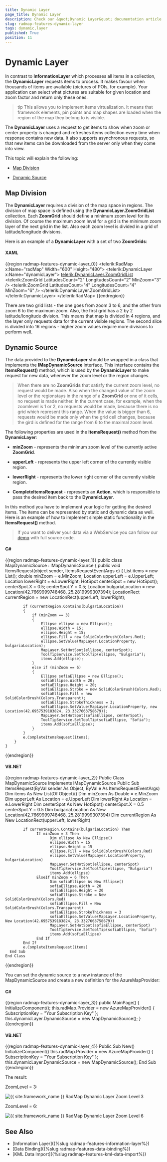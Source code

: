 ```yaml
---
title: Dynamic Layer
page_title: Dynamic Layer
description: Check our &quot;Dynamic Layer&quot; documentation article for the RadMap control.
slug: radmap-features-dynamic-layer
tags: dynamic,layer
published: True
position: 11
---
```


# Dynamic Layer

In contrast to __InformationLayer__ which processes all items in a collection, the __DynamicLayer__ requests items to process. It makes favour when thousands of items are available (pictures of POIs, for example). Your application can select what pictures are suitable for given location and zoom factor and return only these ones.      

>tip This allows you to implement items virtualization. It means that framework elements, pin points and map shapes are loaded when the region of the map they belong to is visible.        

The __DynamicLayer__ uses a request to get items to show when zoom or center property is changed and refreshes items collection every time when response contains new data. It also supports asynchronous requests, so that new items can be downloaded from the server only when they come into view.      

This topic will explain the following:

* [Map Division](#map-division)

* [Dynamic Source](#dynamic-source)

## Map Division

The __DynamicLayer__ requires a division of the map space in regions. The division of map space is defined using the __DynamicLayer.ZoomGridList__ collection. Each __ZoomGrid__ should define a minimum zoom level for its division. Of course the maximum zoom level for a grid is the minimum zoom layer of the next grid in the list. Also each zoom level is divided in a grid of latitude/longitude divisions.        

Here is an example of a __DynamicLayer__ with a set of two __ZoomGrids__:        

#### __XAML__
{{region radmap-features-dynamic-layer_0}}
	<telerik:RadMap x:Name="radMap"
	                Width="600"
	                Height="480">
	    <telerik:DynamicLayer x:Name="dynamicLayer">
	        <telerik:DynamicLayer.ZoomGridList>
	            <telerik:ZoomGrid LatitudesCount="2"
	                                LongitudesCount="2"
	                                MinZoom="3" />
	            <telerik:ZoomGrid LatitudesCount="4"
	                                LongitudesCount="4"
	                                MinZoom="6" />
	        </telerik:DynamicLayer.ZoomGridList>
	    </telerik:DynamicLayer>
	</telerik:RadMap>
{{endregion}}

There are two grid lists - the one goes from zoom 3 to 6, and the other from zoom 6 to the maximum zoom. Also, the first grid has a 2 by 2 latitude/longitude division. This means that map is divided in 4 regions, and the layer only requests data for the current visible regions. The second slice is divided into 16 regions - higher zoom values require more divisions to perform well.        

## Dynamic Source

The data provided to the __DynamicLayer__ should be wrapped in a class that implements the __IMapDynamicSource__ interface. This interface contains the __ItemsRequest()__ method, which is used by the __DynamicLayer__ to make request for new data, whenever the zoom level or the region changes.        

>When there are no __ZoomGrids__ that satisfy the current zoom level, no request would be made. Also when the changed value of the zoom level or the regionstays in the range of a __ZoomGrid__ or one of it cells, no request is made neither. In the current case, for example, when the zoomlevel is 1 or 2, no requests would be made, because there is no grid which represent this range. When the value is bigger than 6, requests would be made only when the grid cell changes, because the gird is defined for the range from 6 to the maximal zoom level.          

The following properties are used in the __ItemsRequest()__ method from the __DynamicLayer__:        

* __minZoom__ - represents the minimum zoom level of the currently active __ZoomGrid__.            

* __upperLeft__ - represents the upper left corner of the currently visible region.            

* __lowerRight__ - represents the lower right corner of the currently visible region.            

* __CompleteItemsRequest__ - represents an __Action__, which is responsible to pass the desired item back to the __DynamicLayer__.            

In this method you have to implement your logic for getting the desired items. The items can be represented by static and dynamic data as well. Here is an example of how to implement simple static functionality in the __ItemsRequest()__ method.        

>If you want to deliver your data via a WebService you can follow our [demo](https://demos.telerik.com/silverlight/#Map/DynamicLayer) with full source code.          

#### __C#__
{{region radmap-features-dynamic-layer_1}}
	public class MapDynamicSource : IMapDynamicSource
    {
        public void ItemsRequest(object sender, ItemsRequestEventArgs e)
        {
            List<object> items = new List<object>();
            double minZoom = e.MinZoom;
            Location upperLeft = e.UpperLeft;
            Location lowerRight = e.LowerRight;
               HotSpot centerSpot = new HotSpot();
            centerSpot.X = 0.5;
            centerSpot.Y = 0.5;
            Location bulgariaLocation = new Location(42.7669999748468, 25.2819999307394);
            LocationRect currentRegion = new LocationRect(upperLeft, lowerRight);

            if (currentRegion.Contains(bulgariaLocation))
            {
                if (minZoom == 3)
                {
                    Ellipse ellipse = new Ellipse();
                    ellipse.Width = 15;
                    ellipse.Height = 15;
                    ellipse.Fill = new SolidColorBrush(Colors.Red);
                    ellipse.SetValue(MapLayer.LocationProperty, bulgariaLocation);
                    MapLayer.SetHotSpot(ellipse, centerSpot);
                    ToolTipService.SetToolTip(ellipse, "Bulgaria");
                    items.Add(ellipse);
                }
                else if (minZoom == 6)
                {
                    Ellipse sofiaEllipse = new Ellipse();
                    sofiaEllipse.Width = 20;
                    sofiaEllipse.Height = 20;
                    sofiaEllipse.Stroke = new SolidColorBrush(Colors.Red);
                    sofiaEllipse.Fill = new SolidColorBrush(Colors.Transparent);
                    sofiaEllipse.StrokeThickness = 3;
                    sofiaEllipse.SetValue(MapLayer.LocationProperty, new Location(42.6957539183824, 23.3327663758679));
                    MapLayer.SetHotSpot(sofiaEllipse, centerSpot);
                    ToolTipService.SetToolTip(sofiaEllipse, "Sofia");
                    items.Add(sofiaEllipse);
                }
            }
            e.CompleteItemsRequest(items);
        }
    }
{{endregion}}

#### __VB.NET__
{{region radmap-features-dynamic-layer_2}}
	Public Class MapDynamicSource
    Implements IMapDynamicSource
      Public Sub ItemsRequest(ByVal sender As Object, ByVal e As ItemsRequestEventArgs)
            Dim items As New List(Of Object)()
            Dim minZoom As Double = e.MinZoom
            Dim upperLeft As Location = e.UpperLeft
            Dim lowerRight As Location = e.LowerRight
               Dim centerSpot As New HotSpot()
            centerSpot.X = 0.5
            centerSpot.Y = 0.5
            Dim bulgariaLocation As New Location(42.7669999748468, 25.2819999307394)
            Dim currentRegion As New LocationRect(upperLeft, lowerRight)

            If currentRegion.Contains(bulgariaLocation) Then
                  If minZoom = 3 Then
                        Dim ellipse As New Ellipse()
                        ellipse.Width = 15
                        ellipse.Height = 15
                        ellipse.Fill = New SolidColorBrush(Colors.Red)
                        ellipse.SetValue(MapLayer.LocationProperty, bulgariaLocation)
                        MapLayer.SetHotSpot(ellipse, centerSpot)
                        ToolTipService.SetToolTip(ellipse, "Bulgaria")
                        items.Add(ellipse)
                  ElseIf minZoom = 6 Then
                        Dim sofiaEllipse As New Ellipse()
                        sofiaEllipse.Width = 20
                        sofiaEllipse.Height = 20
                        sofiaEllipse.Stroke = New SolidColorBrush(Colors.Red)
                        sofiaEllipse.Fill = New SolidColorBrush(Colors.Transparent)
                        sofiaEllipse.StrokeThickness = 3
                        sofiaEllipse.SetValue(MapLayer.LocationProperty, New Location(42.6957539183824, 23.3327663758679))
                        MapLayer.SetHotSpot(sofiaEllipse, centerSpot)
                        ToolTipService.SetToolTip(sofiaEllipse, "Sofia")
                        items.Add(sofiaEllipse)
                  End If
            End If
            e.CompleteItemsRequest(items)
      End Sub
	End Class
{{endregion}}

You can set the dynamic source to a new instance of the MapDynamicSource and create a new definition for the AzureMapProvider:        

#### __C#__
{{region radmap-features-dynamic-layer_3}}
	public MainPage()
	{
	    InitializeComponent();
        this.radMap.Provider = new AzureMapProvider() { SubscriptionKey = "Your Subscription Key" };
        this.dynamicLayer.DynamicSource = new MapDynamicSource();
	}
{{endregion}}

#### __VB.NET__
{{region radmap-features-dynamic-layer_4}}
	Public Sub New()
		InitializeComponent()
        this.radMap.Provider = new AzureMapProvider() { SubscriptionKey = "Your Subscription Key" };
        this.dynamicLayer.DynamicSource = new MapDynamicSource();
	End Sub
{{endregion}}

The result:

ZoomLevel = 3:

![{{ site.framework_name }} RadMap Dynamic Layer Zoom Level 3](images/RadMap_Features_DynamicLayer_03.png)

ZoomLevel = 6:

![{{ site.framework_name }} RadMap Dynamic Layer Zoom Level 6](images/RadMap_Features_DynamicLayer_06.PNG)

## See Also
 * [Information Layer]({%slug radmap-features-information-layer%})
 * [Data Binding]({%slug radmap-features-data-binding%})
 * [KML Data Import]({%slug radmap-features-kml-data-import%})